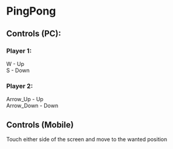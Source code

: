 # PingPong
## Controls (PC):
### Player 1:
W           - Up  
S           - Down

### Player 2:
Arrow_Up    - Up  
Arrow_Down  - Down

## Controls (Mobile)
Touch either side of the screen and move to the wanted position
